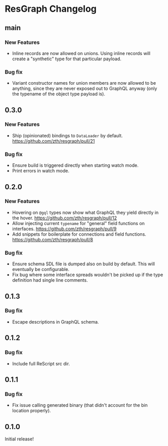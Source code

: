 # ResGraph Changelog

## main

### New Features

- Inline records are now allowed on unions. Using inline records will create a "synthetic" type for that particular payload.

### Bug fix

- Variant constructor names for union members are now allowed to be anything, since they are never exposed out to GraphQL anyway (only the typename of the object type payload is).

## 0.3.0

### New Features

- Ship (opinionated) bindings to `DataLoader` by default. https://github.com/zth/resgraph/pull/21

### Bug fix

- Ensure build is triggered directly when starting watch mode.
- Print errors in watch mode.

## 0.2.0

### New Features

- Hovering on `@gql` types now show what GraphQL they yield directly in the hover. https://github.com/zth/resgraph/pull/12
- Allow injecting current `typename` for "general" field functions on interfaces. https://github.com/zth/resgraph/pull/9
- Add snippets for boilerplate for connections and field functions. https://github.com/zth/resgraph/pull/8

### Bug fix

- Ensure schema SDL file is dumped also on build by default. This will eventually be configurable.
- Fix bug where some interface spreads wouldn't be picked up if the type definition had single line comments.

## 0.1.3

### Bug fix

- Escape descriptions in GraphQL schema.

## 0.1.2

### Bug fix

- Include full ReScript src dir.

## 0.1.1

### Bug fix

- Fix issue calling generated binary (that didn't account for the bin location properly).

## 0.1.0

Initial release!
